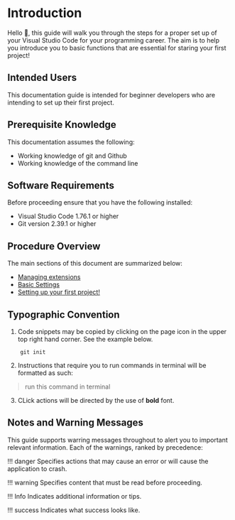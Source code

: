 # Introduction

Hello 👋, this guide will walk you through the steps for a proper set up of your Visual Studio Code for your programming career. The aim is to help you introduce you to basic functions that are essential for staring your first project!

## Intended Users

This documentation guide is intended for beginner developers who are intending to set up their first project.

## Prerequisite Knowledge

This documentation assumes the following:

- Working knowledge of git and Github
- Working knowledge of the command line

## Software Requirements

Before proceeding ensure that you have the following installed:

- Visual Studio Code 1.76.1 or higher
- Git version 2.39.1 or higher

## Procedure Overview

The main sections of this document are summarized below:

- [Managing extensions](./pages/extensions.md)
- [Basic Settings](./pages/settings.md)
- [Setting up your first project!](./pages/setup.md)

## Typographic Convention  

1. Code snippets may be copied by clicking on the page icon in the upper top right hand corner. See the example below.

``` { .js .annotate }
    git init
```

2. Instructions that require you to run commands in terminal will be formatted as such:

> run this command in terminal

3. CLick actions will be directed by the use of **bold** font.

## Notes and Warning Messages

This guide supports warring messages throughout to alert you to important relevant information. Each of the warnings, ranked by precedence:

!!! danger
    Specifies actions that may cause an error or will cause the application to crash.

!!! warning
    Specifies content that must be read before proceeding.

!!! Info
    Indicates additional information or tips.

!!! success
    Indicates what success looks like.
